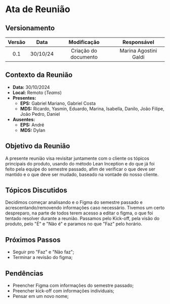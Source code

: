 # Ata de Reunião

## Versionamento

| Versão | Data | Modificação | Responsável |
| :-: | :-: | :-: | :-: |
| 0.1 | 30/10/24 | Criação do documento | Marina Agostini Galdi |

## Contexto da Reunião

* **Data:** 30/10/2024
* **Local:** Remoto (*Teams*)
* **Presentes:**
  * **EPS:** Gabriel Mariano, Gabriel Costa
  * **MDS:** Ricardo, Yasmin, Eduardo, Marina, Isabella, Danilo, João Filipe, João Pedro, Daniel
* **Ausentes:**
  * **EPS:** André
  * **MDS:** Dylan

## Objetivo da Reunião

A presente reunião visa revisitar juntamente com o cliente os tópicos principais do produto, usando do método Lean Inception e do que já foi feito pela equipe do semestre passado, afim de verificar o que deve ser mantido e o que deve ser mudado, baseado na vontade do nosso cliente.

## Tópicos Discutidos

Decidimos começar analisando e o Figma do semestre passado e acrescentando/removendo informações caso necessário. Tivemos um certo despreparo, na parte de todos terem acesso a editar o figma, o que foi tentado resolver durante a reunião. Passamos pelo Kick-off, pela visão do produto, pelo "É" e "Não é" e paramos no que "Faz" pelo horário.

## Próximos Passos

* Seguir pro "Faz" e "Não faz";
* Terminar a revisão do figma;

## Pendências

* Preencher Figma com informações do semestre passado;
* Preencher kick-off com informações individuais;
* Pensar em um novo nome;
